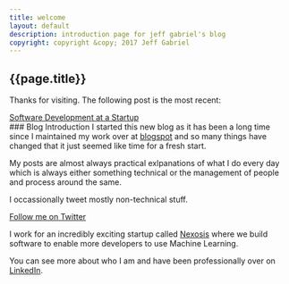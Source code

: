```yaml
---
title: welcome
layout: default
description: introduction page for jeff gabriel's blog
copyright: copyright &copy; 2017 Jeff Gabriel
---
```

## {{page.title}}
Thanks for visiting. The following post is the most recent:
<div id="nav">
<a href="/devprocess.html">Software Development at a Startup</a>
</div>
### Blog Introduction
I started this new blog as it has been a long time since I maintained my work over at <a href="http://gabe19.blogspot.com" target="_blank">blogspot</a> and so many things have changed that it just seemed like time for a fresh start.

My posts are almost always practical exlpanations of what I do every day which is always either something technical or the management of people and process around the same. 

I occassionally tweet mostly non-technical stuff.

<a href="https://twitter.com/jeffgabriel" class="twitter-follow-button" data-show-count="false">Follow me on Twitter</a><script async src="//platform.twitter.com/widgets.js" charset="utf-8"></script>

I work for an incredibly exciting startup called <a href="http://www.nexosis.com" target="_blank">Nexosis</a> where we build software to enable more developers to use Machine Learning.

You can see more about who I am and have been professionally over on <a href="https://www.linkedin.com/in/jeff-gabriel-88395b" target="_blank">LinkedIn</a>.